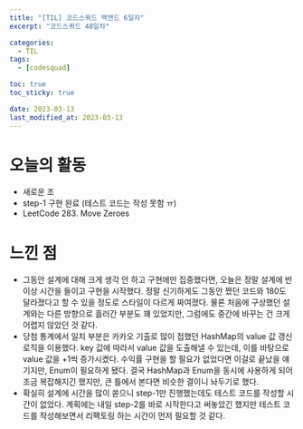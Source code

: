 ```yaml
---
title: "[TIL] 코드스쿼드 백엔드 6일차"
excerpt: "코드스쿼드 48일차"

categories:
  - TIL
tags:
  - [codesquad]

toc: true
toc_sticky: true

date: 2023-03-13
last_modified_at: 2023-03-13
---
```


# 오늘의 활동

- 새로운 조
- step-1 구현 완료 (테스트 코드는 작성 못함 ㅠ)
- LeetCode 283. Move Zeroes

# 느낀 점

- 그동안 설계에 대해 크게 생각 안 하고 구현에만 집중했다면, 오늘은 정말 설계에 반 이상 시간을 들이고 구현을 시작했다. 정말 신기하게도 그동안 짰던 코드와 180도 달라졌다고 할 수 있을 정도로 스타일이 다르게 짜여졌다. 물론 처음에 구상했던 설계와는 다른 방향으로 흘러간 부분도 꽤 있었지만, 그럼에도 중간에 바꾸는 건 크게 어렵지 않았던 것 같다.
- 당첨 통계에서 일치 부분은 카카오 기출로 많이 접했던 HashMap의 value 값 갱신 로직을 이용했다. key 값에 따라서 value 값을 도출해낼 수 있는데, 이를 바탕으로 value 값을 +1씩 증가시켰다. 수익률 구현을 할 필요가 없었다면 이걸로 끝났을 얘기지만, Enum이 필요하게 됐다. 결국 HashMap과 Enum을 동시에 사용하게 되어 조금 복잡해지긴 했지만, 큰 틀에서 본다면 비슷한 결이니 놔두기로 했다.
- 확실히 설계에 시간을 많이 쏟으니 step-1만 진행했는데도 테스트 코드를 작성할 시간이 없었다. 계획에는 내일 step-2를 바로 시작한다고 써놓았긴 했지만 테스트 코드를 작성해보면서 리팩토링 하는 시간이 먼저 필요할 것 같다.